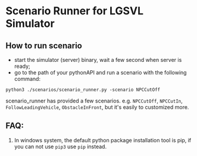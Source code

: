 # Scenario Runner for LGSVL Simulator

## How to run scenario

* start the simulator (server) binary, wait a few second when server is ready;
* go to the path of your pythonAPI and run a scenario with the following command:

```
python3 ./scenarios/scenario_runner.py -scenario NPCCutOff 

```

scenario_runner has provided a few scenarios. e.g. `NPCCutOff`, `NPCCutIn`, `FollowLeadingVehicle`, `ObstacleInFront`, but it's easily to customized more.
 

## FAQ:
1. In windows system, the default python package installation tool is pip, if you can not use `pip3` use `pip` instead.
